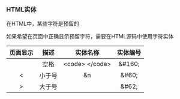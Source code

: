 ### HTML实体

在HTML中，某些字符是预留的

如果希望在页面中正确显示预留字符，需要在HTML源码中使用字符实体

| 页面显示 | 描述 | 实体名称 | 实体编号 |
| :---: | :---: | :---: | :---: |
|  | 空格 | &lt;code&gt;&nbsp;&lt;/code&gt; | &\#160; |
| &lt; | 小于号 | &n | &\#60; |
| &gt; | 大于号 |  | &\#62; |




